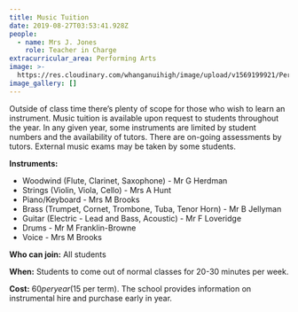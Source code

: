 ```yaml
---
title: Music Tuition
date: 2019-08-27T03:53:41.928Z
people:
  - name: Mrs J. Jones
    role: Teacher in Charge
extracurricular_area: Performing Arts
image: >-
  https://res.cloudinary.com/whanganuihigh/image/upload/v1569199921/Performing%20Arts/Music_Tuition.jpg
image_gallery: []
---
```

Outside of class time there’s plenty of scope for those who wish to learn an instrument. Music tuition is available upon request to students throughout the year. In any given year, some instruments are limited by student numbers and the availability of tutors. There are on-going assessments by tutors. External music exams may be taken by some students.

**Instruments:**

* Woodwind (Flute, Clarinet, Saxophone) - Mr G Herdman
* Strings (Violin, Viola, Cello) - Mrs A Hunt
* Piano/Keyboard - Mrs M Brooks
* Brass (Trumpet, Cornet, Trombone, Tuba, Tenor Horn) - Mr B Jellyman
* Guitar (Electric - Lead and Bass, Acoustic) - Mr F Loveridge
* Drums - Mr M Franklin-Browne
* Voice - Mrs M Brooks

**Who can join:** All students

**When:** Students to come out of normal classes for 20-30 minutes per week.

**Cost:** $60 per year ($15 per term). The school provides information on instrumental hire and purchase early in year.
